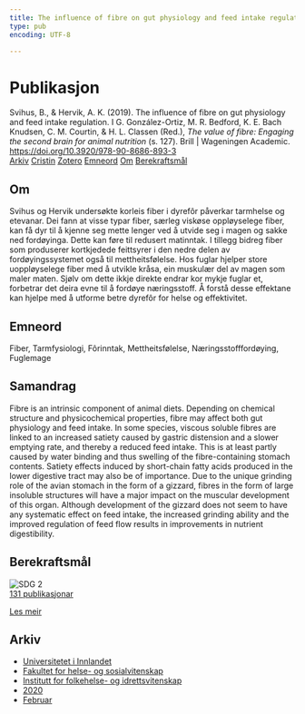 ```yaml
---
title: The influence of fibre on gut physiology and feed intake regulation
type: pub
encoding: UTF-8

---
```

<h1>Publikasjon</h1>
<article id="csl-bib-container-FIARGTK7" class="csl-bib-container">
  <div class="csl-bib-body"> <div class="csl-entry">Svihus, B., &#38; Hervik, A. K. (2019). The influence of fibre on gut physiology and feed intake regulation. I G. González-Ortiz, M. R. Bedford, K. E. Bach Knudsen, C. M. Courtin, &#38; H. L. Classen (Red.), <i>The value of fibre: Engaging the second brain for animal nutrition</i> (s. 127). Brill | Wageningen Academic. <a href="https://doi.org/10.3920/978-90-8686-893-3">https://doi.org/10.3920/978-90-8686-893-3</a></div> </div>
  <div class="csl-bib-buttons">
    <a href="#taxonomy-article-FIARGTK7" alt="archive" class="csl-bib-button">Arkiv</a>
    <a href="https://app.cristin.no/results/show.jsf?id=1795399" alt="Cristin" class="csl-bib-button">Cristin</a>
    <a href="http://zotero.org/groups/5881554/items/FIARGTK7" alt="Zotero" class="csl-bib-button">Zotero</a>
    <a href="#keywords-article-FIARGTK7" alt="keywords" class="csl-bib-button">Emneord</a>
    <a href="#about-article-FIARGTK7" alt="about_pub" class="csl-bib-button">Om</a>
    <a href="#sdg-article-FIARGTK7" alt="sdg" class="csl-bib-button">Berekraftsmål</a>
  </div>
  <div id="csl-bib-meta-container-FIARGTK7"></div>
</article>
<div id="csl-bib-meta-FIARGTK7" class="csl-bib-meta">
  <article id="about-article-FIARGTK7" class="about_pub-article">
    <h1>Om</h1>
    Svihus og Hervik undersøkte korleis fiber i dyrefôr påverkar tarmhelse og etevanar. Dei fann at visse typar fiber, særleg viskøse oppløyselege fiber, kan få dyr til å kjenne seg mette lenger ved å utvide seg i magen og sakke ned fordøyinga. Dette kan føre til redusert matinntak. I tillegg bidreg fiber som produserer kortkjedede feittsyrer i den nedre delen av fordøyingssystemet også til mettheitsfølelse. Hos fuglar hjelper store uoppløyselege fiber med å utvikle kråsa, ein muskulær del av magen som maler maten. Sjølv om dette ikkje direkte endrar kor mykje fuglar et, forbetrar det deira evne til å fordøye næringsstoff. Å forstå desse effektane kan hjelpe med å utforme betre dyrefôr for helse og effektivitet.
  </article>
  <article id="keywords-article-FIARGTK7" class="keywords-article">
    <h1>Emneord</h1>
    Fiber, Tarmfysiologi, Fôrinntak, Mettheitsfølelse, Næringsstofffordøying, Fuglemage
  </article>
  <article id="abstract-article-FIARGTK7" class="abstract-article">
    <h1>Samandrag</h1>
    Fibre is an intrinsic component of animal diets. Depending on chemical structure and physicochemical properties, fibre may affect both gut physiology and feed intake. In some species, viscous soluble fibres are linked to an increased satiety caused by gastric distension and a slower emptying rate, and thereby a reduced feed intake. This is at least partly caused by water binding and thus swelling of the fibre-containing stomach contents. Satiety effects induced by short-chain fatty acids produced in the lower digestive tract may also be of importance. Due to the unique grinding role of the avian stomach in the form of a gizzard, fibres in the form of large insoluble structures will have a major impact on the muscular development of this organ. Although development of the gizzard does not seem to have any systematic effect on feed intake, the increased grinding ability and the improved regulation of feed flow results in improvements in nutrient digestibility.
  </article>
  <article id="sdg-article-FIARGTK7" class="sdg-article">
    <h1>Berekraftsmål</h1>
    <div class="sdg-container"><div id="sdg2" class="sdg">
        <img src="{{< params subfolder >}}images/sdg/sdg02_nn.png" class="image" alt="SDG 2">
        <div class="sdg-overlay">
          <a href="/nn/archive/?key=?sdg=2#archive" class="sdg-publication-count"><span>131</span> publikasjonar</a>
          <p><a href="https://fn.no/om-fn/fns-baerekraftsmaal/utrydde-sult?lang=nno-NO" class="sdg-read-more">Les meir</a></p>
        </div>
      </div></div>
  </article>
  <article id="taxonomy-article-FIARGTK7" class="taxonomy-article">
    <h1>Arkiv</h1>
    <ul>
      <li>
        <a href="/nn/archive/?key=3DCRN523">Universitetet i Innlandet</a>
      </li>
      <li>
        <a href="/nn/archive/?key=IDKFS3MX">Fakultet for helse- og sosialvitenskap</a>
      </li>
      <li>
        <a href="/nn/archive/?key=FJXE3Z8X">Institutt for folkehelse- og idrettsvitenskap</a>
      </li>
      <li>
        <a href="/nn/archive/?key=6ZJPMG9D">2020</a>
      </li>
      <li>
        <a href="/nn/archive/?key=ILE85RHP">Februar</a>
      </li>
    </ul>
  </article>
</div>
